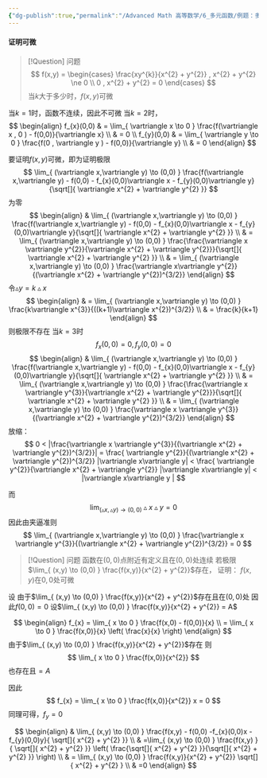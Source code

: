 ```yaml
---
{"dg-publish":true,"permalink":"/Advanced Math 高等数学/6_多元函数/例题：多元函数可微性分析/","tags":["例题","微积分"]}
---
```


#### 证明可微

> [!Question] 问题
> $$
> f(x,y) = 
> \begin{cases} 
> \frac{xy^{k}}{x^{2} + y^{2}} , x^{2} + y^{2} \ne 0 \\
> 0 , x^{2} + y^{2} = 0
> \end{cases}
> $$
> 当$k$大于多少时，$f(x,y)$可微

当$k=1$时，函数不连续，因此不可微
当$k = 2$时，
$$
\begin{align}
f_{x}(0,0)  & = \lim_{ \vartriangle x \to 0 } \frac{f(\vartriangle x , 0 ) - f(0,0)}{\vartriangle x} \\
 & = 0 \\
f_{y}(0,0)  & = \lim_{ \vartriangle y \to 0 } \frac{f(0 , \vartriangle y ) - f(0,0)}{\vartriangle y} \\
 & = 0
\end{align}
$$

要证明$f(x,y)$可微，即为证明极限
$$
\lim_{ (\vartriangle x,\vartriangle y) \to (0,0) } \frac{f(\vartriangle x,\vartriangle y) - f(0,0) - f_{x}(0,0)\vartriangle x - f_{y}(0,0)\vartriangle y}{\sqrt[]{ \vartriangle x^{2} + \vartriangle y^{2} }}
$$
为零
$$
\begin{align}
 & \lim_{ (\vartriangle x,\vartriangle y) \to (0,0) } \frac{f(\vartriangle x,\vartriangle y) - f(0,0) - f_{x}(0,0)\vartriangle x - f_{y}(0,0)\vartriangle y}{\sqrt[]{ \vartriangle x^{2} + \vartriangle y^{2} }}  \\
 &  = \lim_{ (\vartriangle x,\vartriangle y) \to (0,0) } \frac{\frac{\vartriangle x \vartriangle y^{2}}{\vartriangle x^{2} + \vartriangle y^{2}}}{\sqrt[]{ \vartriangle x^{2} + \vartriangle y^{2} }} \\
 &  = \lim_{ (\vartriangle x,\vartriangle y) \to (0,0) } \frac{\vartriangle x\vartriangle y^{2}}{(\vartriangle x^{2} + \vartriangle y^{2})^{3/2}}
\end{align}
$$
令$\vartriangle y = k\vartriangle x$
$$
\begin{align}
 &  = \lim_{ (\vartriangle x,\vartriangle y) \to (0,0) } \frac{k\vartriangle x^{3}}{((k+1)\vartriangle x^{2})^{3/2}} \\
 & = \frac{k}{k+1}
\end{align}
$$
则极限不存在
当$k = 3$时
$$
f_{x}(0,0) = 0 , f_{y}(0,0) = 0
$$
$$
\begin{align}
 & \lim_{ (\vartriangle x,\vartriangle y) \to (0,0) } \frac{f(\vartriangle x,\vartriangle y) - f(0,0) - f_{x}(0,0)\vartriangle x - f_{y}(0,0)\vartriangle y}{\sqrt[]{ \vartriangle x^{2} + \vartriangle y^{2} }}  \\ 
 &  = \lim_{ (\vartriangle x,\vartriangle y) \to (0,0) } \frac{\frac{\vartriangle x \vartriangle y^{3}}{\vartriangle x^{2} + \vartriangle y^{2}}}{\sqrt[]{ \vartriangle x^{2} + \vartriangle y^{2} }} \\  
 & = \lim_{ (\vartriangle x,\vartriangle y) \to (0,0) } \frac{\vartriangle x \vartriangle y^{3}}{(\vartriangle x^{2} + \vartriangle y^{2})^{3/2}}
\end{align}
$$
放缩：
$$
0 < |\frac{\vartriangle x \vartriangle y^{3}}{(\vartriangle x^{2} + \vartriangle y^{2})^{3/2}}|
= \frac{ \vartriangle y^{2}}{(\vartriangle x^{2} + \vartriangle y^{2})^{3/2}} |\vartriangle x\vartriangle y| < \frac{ \vartriangle y^{2}}{\vartriangle x^{2} + \vartriangle y^{2}} |\vartriangle x\vartriangle y| < |\vartriangle x\vartriangle y |
$$


而
$$
\lim_{ (\vartriangle x,\vartriangle y) \to (0,0) } \vartriangle x\vartriangle y = 0
$$
因此由夹逼准则
$$
\lim_{ (\vartriangle x,\vartriangle y) \to (0,0) } \frac{\vartriangle x \vartriangle y^{3}}{(\vartriangle x^{2} + \vartriangle y^{2})^{3/2}} = 0
$$


> [!Question] 问题
> 函数在$(0,0)$点附近有定义且在$(0,0)$处连续
> 若极限$\lim_{ (x,y) \to (0,0) } \frac{f(x,y)}{x^{2} + y^{2}}$存在，
> 证明：
> $f(x,y)$在$0,0$处可微

设
由于$\lim_{ (x,y) \to (0,0) } \frac{f(x,y)}{x^{2} + y^{2}}$存在且在$(0,0)$处
因此$f(0,0) = 0$
设$\lim_{ (x,y) \to (0,0) } \frac{f(x,y)}{x^{2} + y^{2}} = A$ 

$$
\begin{align}
f_{x} = \lim_{ x \to 0 } \frac{f(x,0) - f(0,0)}{x} \\
= \lim_{ x \to 0 } \frac{f(x,0)}{x} \left( \frac{x}{x} \right)
\end{align}
$$
由于$\lim_{ (x,y) \to (0,0) } \frac{f(x,y)}{x^{2} + y^{2}}$存在
则
$$
\lim_{ x \to 0 } \frac{f(x,0)}{x^{2}} 
$$
也存在且$= A$

因此
$$
f_{x}  = \lim_{ x \to 0 } \frac{f(x,0)}{x^{2}} x = 0
$$
同理可得，$f_{y} = 0$

$$
\begin{align}
 & \lim_{ (x,y) \to (0,0) } \frac{f(x,y) - f(0,0) -f_{x}(0,0)x - f_{y}(0,0)y}{ \sqrt[]{ x^{2} + y^{2} }} \\
 & =\lim_{ (x,y) \to (0,0) } \frac{f(x,y) }{ \sqrt[]{ x^{2} + y^{2} }} \left( \frac{\sqrt[]{ x^{2} + y^{2} }}{\sqrt[]{ x^{2} + y^{2} }} \right) \\
 & = \lim_{ (x,y) \to (0,0) } \frac{f(x,y)}{x^{2} + y^{2}} \sqrt[]{ x^{2}  + y^{2}  } \\
 & =0
\end{align}
$$
